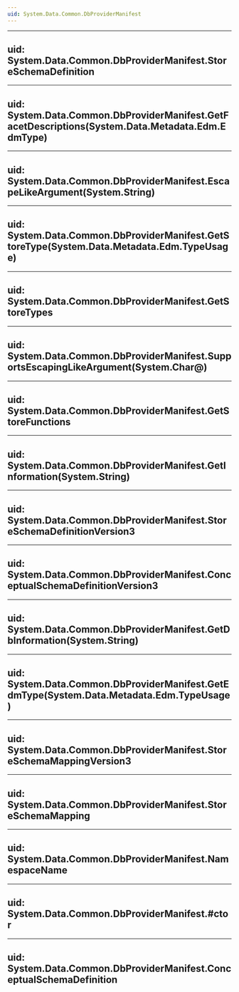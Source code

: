 ```yaml
---
uid: System.Data.Common.DbProviderManifest
---
```


---
uid: System.Data.Common.DbProviderManifest.StoreSchemaDefinition
---

---
uid: System.Data.Common.DbProviderManifest.GetFacetDescriptions(System.Data.Metadata.Edm.EdmType)
---

---
uid: System.Data.Common.DbProviderManifest.EscapeLikeArgument(System.String)
---

---
uid: System.Data.Common.DbProviderManifest.GetStoreType(System.Data.Metadata.Edm.TypeUsage)
---

---
uid: System.Data.Common.DbProviderManifest.GetStoreTypes
---

---
uid: System.Data.Common.DbProviderManifest.SupportsEscapingLikeArgument(System.Char@)
---

---
uid: System.Data.Common.DbProviderManifest.GetStoreFunctions
---

---
uid: System.Data.Common.DbProviderManifest.GetInformation(System.String)
---

---
uid: System.Data.Common.DbProviderManifest.StoreSchemaDefinitionVersion3
---

---
uid: System.Data.Common.DbProviderManifest.ConceptualSchemaDefinitionVersion3
---

---
uid: System.Data.Common.DbProviderManifest.GetDbInformation(System.String)
---

---
uid: System.Data.Common.DbProviderManifest.GetEdmType(System.Data.Metadata.Edm.TypeUsage)
---

---
uid: System.Data.Common.DbProviderManifest.StoreSchemaMappingVersion3
---

---
uid: System.Data.Common.DbProviderManifest.StoreSchemaMapping
---

---
uid: System.Data.Common.DbProviderManifest.NamespaceName
---

---
uid: System.Data.Common.DbProviderManifest.#ctor
---

---
uid: System.Data.Common.DbProviderManifest.ConceptualSchemaDefinition
---
